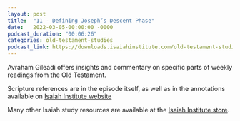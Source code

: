 ```yaml
---
layout: post
title:  "11 - Defining Joseph’s Descent Phase"
date:   2022-03-05-00:00:00 -0000
podcast_duration: "00:06:26"
categories: old-testament-studies
podcast_link: https://downloads.isaiahinstitute.com/old-testament-studies/II-OT-11.mp3
---
```

Avraham Gileadi offers insights and commentary on specific parts of weekly readings from the Old Testament.

Scripture references are in the episode itself, as well as in the annotations available on [Isaiah Institute website](https://isaiahinstitute.com/studies-in-the-old-testament/)

Many other Isaiah study resources are available at the [Isaiah Institute store](https://isaiahinstitute.com/store/).